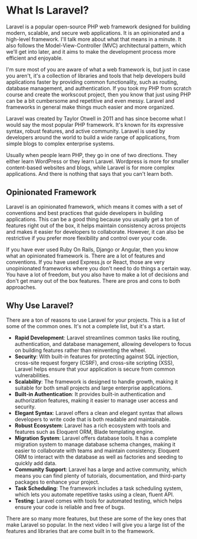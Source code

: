 # What Is Laravel?

Laravel is a popular open-source PHP web framework designed for building modern, scalable, and secure web applications. It is an opinionated and a high-level framework. I'll talk more about what that means in a minute. It also follows the Model-View-Controller (MVC) architectural pattern, which we'll get into later, and it aims to make the development process more efficient and enjoyable.

I'm sure most of you are aware of what a web framework is, but just in case you aren't, it's a collection of libraries and tools that help developers build applications faster by providing common functionality, such as routing, database management, and authentication. If you took my PHP from scratch course and create the workscout project, then you know that just using PHP can be a bit cumbersome and repetitive and even messy. Laravel and frameworks in general make things much easier and more organized.

Laravel was created by Taylor Otwell in 2011 and has since become what I would say the most popular PHP framework. It's known for its expressive syntax, robust features, and active community. Laravel is used by developers around the world to build a wide range of applications, from simple blogs to complex enterprise systems.

Usually when people learn PHP, they go in one of two directions. They either learn WordPress or they learn Laravel. Wordpress is more for smaller content-based websites and blogs, while Laravel is for more complex applications. And there is nothing that says that you can't learn both.

## Opinionated Framework

Laravel is an opinionated framework, which means it comes with a set of conventions and best practices that guide developers in building applications. This can be a good thing because you usually get a ton of features right out of the box, it helps maintain consistency across projects and makes it easier for developers to collaborate. However, it can also be restrictive if you prefer more flexibility and control over your code.

If you have ever used Ruby On Rails, Django or Angular, then you know what an opinionated framework is. There are a lot of features and conventions. If you have used Express.js or React, those are very unopinionated frameworks where you don't need to do things a certain way. You have a lot of freedom, but you also have to make a lot of decisions and don't get many out of the box features. There are pros and cons to both approaches.

## Why Use Laravel?

There are a ton of reasons to use Laravel for your projects. This is a list of some of the common ones. It's not a complete list, but it's a start.

- **Rapid Development**: Laravel streamlines common tasks like routing, authentication, and database management, allowing developers to focus on building features rather than reinventing the wheel.
- **Security**: With built-in features for protecting against SQL injection, cross-site request forgery (CSRF), and cross-site scripting (XSS), Laravel helps ensure that your application is secure from common vulnerabilities.
- **Scalability**: The framework is designed to handle growth, making it suitable for both small projects and large enterprise applications.
- **Built-in Authentication**: It provides built-in authentication and authorization features, making it easier to manage user access and security.
- **Elegant Syntax**: Laravel offers a clean and elegant syntax that allows developers to write code that is both readable and maintainable.
- **Robust Ecosystem**: Laravel has a rich ecosystem with tools and features such as Eloquent ORM, Blade templating engine.
- **Migration System**: Laravel offers database tools. It has a complete migration system to manage database schema changes, making it easier to collaborate with teams and maintain consistency. Eloquent ORM to interact with the database as well as factories and seeding to quickly add data.
- **Community Support**: Laravel has a large and active community, which means you can find plenty of tutorials, documentation, and third-party packages to enhance your project.
- **Task Scheduling**: The framework includes a task scheduling system, which lets you automate repetitive tasks using a clean, fluent API.
- **Testing**: Laravel comes with tools for automated testing, which helps ensure your code is reliable and free of bugs.

There are so many more features, but these are some of the key ones that make Laravel so popular. In the next video I will give you a large list of the features and libraries that are come built in to the framework.
